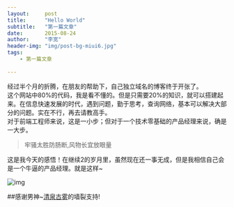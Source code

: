 ```yaml
---
layout:     post
title:      "Hello World"
subtitle:   "第一篇文章"
date:       2015-08-24 
author:     "李宽"
header-img: "img/post-bg-miui6.jpg"
tags:
    - 第一篇文章
    
---
```


经过半个月的折腾，在朋友的帮助下，自己独立域名的博客终于开张了。<br/>
这个网站中80%的代码，我是看不懂的。但是只需要20%的知识，就可以搭建起来。在信息快速发展的时代，遇到问题，勤于思考，查询网络，基本可以解决大部分的问题。实在不行，再去请教高手。<br/>
对于前端工程师来说，这是一小步；但对于一个技术零基础的产品经理来说，确是一大步。<br/>

> 牢骚太胜防肠断,风物长宜放眼量

这是我今天的感悟！在继续2的岁月里，虽然现在还一事无成，但是我相信自己会是一个牛逼的产品经理。就是这样~<br/>

![img](/img/post-sample-image.jpg)

##感谢男神~[清泉古雾](http://jser.io)的墙裂支持!





